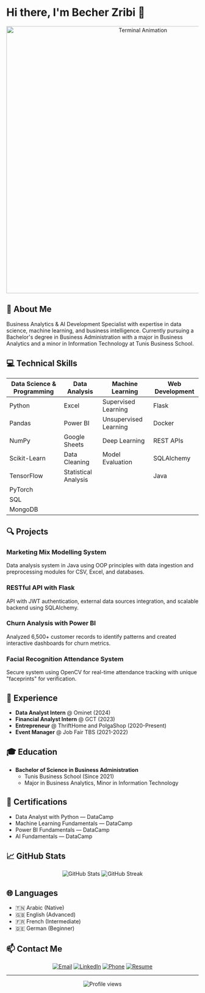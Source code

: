 # Hi there, I'm Becher Zribi 👋

<div align="center">
  <img src="https://your-terminal-animation.gif" alt="Terminal Animation" width="700px" />
</div>

## 🚀 About Me

Business Analytics & AI Development Specialist with expertise in data science, machine learning, and business intelligence. Currently pursuing a Bachelor's degree in Business Administration with a major in Business Analytics and a minor in Information Technology at Tunis Business School.

## 💻 Technical Skills

<div align="center">
  
  | Data Science & Programming | Data Analysis | Machine Learning | Web Development |
  |---------------------------|--------------|-----------------|-----------------|
  | Python                    | Excel        | Supervised Learning | Flask        |
  | Pandas                    | Power BI     | Unsupervised Learning | Docker      |
  | NumPy                     | Google Sheets | Deep Learning    | REST APIs      |
  | Scikit-Learn              | Data Cleaning | Model Evaluation | SQLAlchemy     |
  | TensorFlow                | Statistical Analysis |           | Java           |
  | PyTorch                   |              |                  |                 |
  | SQL                       |              |                  |                 |
  | MongoDB                   |              |                  |                 |
  
</div>

## 🔍 Projects

### Marketing Mix Modelling System
Data analysis system in Java using OOP principles with data ingestion and preprocessing modules for CSV, Excel, and databases.

### RESTful API with Flask
API with JWT authentication, external data sources integration, and scalable backend using SQLAlchemy.

### Churn Analysis with Power BI
Analyzed 6,500+ customer records to identify patterns and created interactive dashboards for churn metrics.

### Facial Recognition Attendance System
Secure system using OpenCV for real-time attendance tracking with unique "faceprints" for verification.

## 🏢 Experience

- **Data Analyst Intern** @ Ominet (2024)
- **Financial Analyst Intern** @ GCT (2023)
- **Entrepreneur** @ ThriftHome and PolgaShop (2020-Present)
- **Event Manager** @ Job Fair TBS (2021-2022)

## 🎓 Education

- **Bachelor of Science in Business Administration**
  - Tunis Business School (Since 2021)
  - Major in Business Analytics, Minor in Information Technology

## 📜 Certifications

- Data Analyst with Python — DataCamp
- Machine Learning Fundamentals — DataCamp
- Power BI Fundamentals — DataCamp
- AI Fundamentals — DataCamp

## 📈 GitHub Stats

<div align="center">
  <img src="https://github-readme-stats.vercel.app/api?username=YOUR_GITHUB_USERNAME&show_icons=true&theme=tokyonight&hide_border=true" alt="GitHub Stats" />
  <img src="https://github-readme-streak-stats.herokuapp.com/?user=YOUR_GITHUB_USERNAME&theme=tokyonight&hide_border=true" alt="GitHub Streak" />
</div>

## 🌐 Languages

- 🇹🇳 Arabic (Native)
- 🇬🇧 English (Advanced)
- 🇫🇷 French (Intermediate)
- 🇩🇪 German (Beginner)

## 📫 Contact Me

<div align="center">
  
  [![Email](https://img.shields.io/badge/Email-zribibecher.tn%40gmail.com-blue?style=for-the-badge&logo=gmail)](mailto:zribibecher.tn@gmail.com)
  [![LinkedIn](https://img.shields.io/badge/LinkedIn-becher--zribi-blue?style=for-the-badge&logo=linkedin)](https://www.linkedin.com/in/becher-zribi)
  [![Phone](https://img.shields.io/badge/Phone-%2B216%2020%20399%20216-green?style=for-the-badge&logo=whatsapp)](tel:+21620399216)
  [![Resume](https://img.shields.io/badge/Resume-Download%20PDF-red?style=for-the-badge&logo=adobe-acrobat-reader)](https://github.com/becherzribibecherzribi/raw/main/Becher_Zribi_Resume.pdf)
  
</div>

---

<div align="center">
  <img src="https://komarev.com/ghpvc/?username=YOUR_GITHUB_USERNAME&style=flat-square&color=blue" alt="Profile views"/>
</div>

